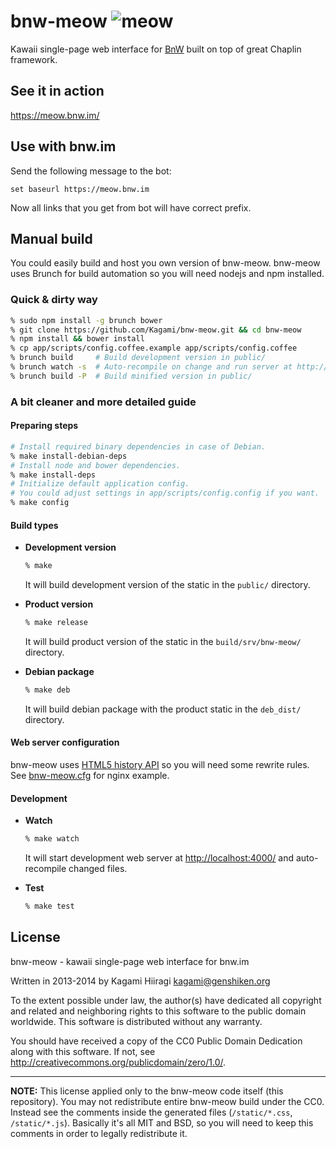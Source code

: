 # bnw-meow ![meow](https://meow.bnw.im/static/favicon-big.png)

Kawaii single-page web interface for [BnW](https://github.com/stiletto/bnw) built on top of great Chaplin framework.

## See it in action

https://meow.bnw.im/

## Use with bnw.im

Send the following message to the bot:
```
set baseurl https://meow.bnw.im
```
Now all links that you get from bot will have correct prefix.

## Manual build

You could easily build and host you own version of bnw-meow. bnw-meow uses Brunch for build automation so you will need nodejs and npm installed.

### Quick & dirty way

```bash
% sudo npm install -g brunch bower
% git clone https://github.com/Kagami/bnw-meow.git && cd bnw-meow
% npm install && bower install
% cp app/scripts/config.coffee.example app/scripts/config.coffee
% brunch build     # Build development version in public/
% brunch watch -s  # Auto-recompile on change and run server at http://localhost:4000/
% brunch build -P  # Build minified version in public/
```

### A bit cleaner and more detailed guide

#### Preparing steps
```bash
# Install required binary dependencies in case of Debian.
% make install-debian-deps
# Install node and bower dependencies.
% make install-deps
# Initialize default application config.
# You could adjust settings in app/scripts/config.config if you want.
% make config
```

#### Build types

* **Development version**
  ```bash
  % make
  ```

  It will build development version of the static in the `public/` directory.

* **Product version**
  ```bash
  % make release
  ```

  It will build product version of the static in the `build/srv/bnw-meow/` directory.

* **Debian package**
  ```bash
  % make deb
  ```

  It will build debian package with the product static in the `deb_dist/` directory.

#### Web server configuration

bnw-meow uses [HTML5 history API](http://diveintohtml5.info/history.html) so you will need some rewrite rules. See [bnw-meow.cfg](https://github.com/Kagami/bnw-meow/blob/master/deb/etc/nginx/sites-available/bnw-meow.cfg) for nginx example.

#### Development

* **Watch**
  ```bash
  % make watch
  ```

  It will start development web server at <http://localhost:4000/> and auto-recompile changed files.

* **Test**
  ```bash
  % make test
  ```

## License

bnw-meow - kawaii single-page web interface for bnw.im

Written in 2013-2014 by Kagami Hiiragi <kagami@genshiken.org>

To the extent possible under law, the author(s) have dedicated all copyright and related and neighboring rights to this software to the public domain worldwide. This software is distributed without any warranty.

You should have received a copy of the CC0 Public Domain Dedication along with this software. If not, see <http://creativecommons.org/publicdomain/zero/1.0/>.

---

**NOTE:** This license applied only to the bnw-meow code itself (this repository). You may not redistribute entire bnw-meow build under the CC0. Instead see the comments inside the generated files (`/static/*.css`, `/static/*.js`). Basically it's all MIT and BSD, so you will need to keep this comments in order to legally redistribute it.
